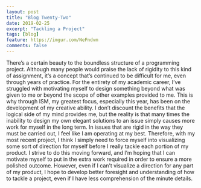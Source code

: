 ```yaml
---
layout: post
title: "Blog Twenty-Two"
date: 2019-02-25
excerpt: "Tackling a Project"
tags: [blog]
feature: https://imgur.com/NeFndvm
comments: false
---
```


There’s a certain beauty to the boundless structure of a programming project. Although many people would praise the lack of rigidity to this kind of assignment, it’s a concept that’s continued to be difficult for me, even through years of practice. For the entirety of my academic career, I’ve struggled with motivating myself to design something beyond what was given to me or beyond the scope of other examples provided to me. This is why through ISM, my greatest focus, especially this year, has been on the development of my creative ability. I don’t discount the benefits that the logical side of my mind provides me, but the reality is that many times the inability to design my own elegant solutions to an issue simply causes more work for myself in the long term. In issues that are rigid in the way they must be carried out, I feel like I am operating at my best. Therefore, with my most recent project, I think I simply need to force myself into visualizing some sort of direction for myself before I really tackle each portion of my product. I strive to do this moving forward, and I’m hoping that I can motivate myself to put in the extra work required in order to ensure a more polished outcome. However, even if I can’t visualize a direction for any part of my product, I hope to develop better foresight and understanding of how to tackle a project, even if I have less comprehension of the minute details.
